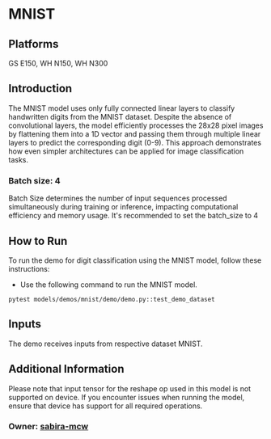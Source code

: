 # MNIST

## Platforms

GS E150, WH N150, WH N300

## Introduction

The MNIST model uses only fully connected linear layers to classify handwritten digits from the MNIST dataset. Despite the absence of convolutional layers, the model efficiently processes the 28x28 pixel images by flattening them into a 1D vector and passing them through multiple linear layers to predict the corresponding digit (0-9). This approach demonstrates how even simpler architectures can be applied for image classification tasks.

### Batch size: 4

Batch Size determines the number of input sequences processed simultaneously during training or inference, impacting computational efficiency and memory usage. It's recommended to set the batch_size to 4

## How to Run

To run the demo for digit classification using the MNIST model, follow these instructions:

-  Use the following command to run the MNIST model.
  ```
  pytest models/demos/mnist/demo/demo.py::test_demo_dataset
  ```

## Inputs

The demo receives inputs from respective dataset MNIST.

## Additional Information

Please note that input tensor for the reshape op used in this model is not supported on device. If you encounter issues when running the model, ensure that device has support for all required operations.

### Owner: [sabira-mcw](https://github.com/sabira-mcw)
